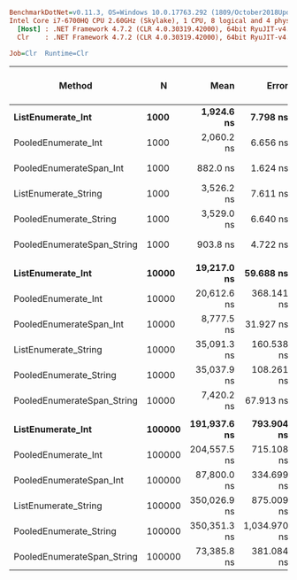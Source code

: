 ``` ini

BenchmarkDotNet=v0.11.3, OS=Windows 10.0.17763.292 (1809/October2018Update/Redstone5)
Intel Core i7-6700HQ CPU 2.60GHz (Skylake), 1 CPU, 8 logical and 4 physical cores
  [Host] : .NET Framework 4.7.2 (CLR 4.0.30319.42000), 64bit RyuJIT-v4.7.3324.0
  Clr    : .NET Framework 4.7.2 (CLR 4.0.30319.42000), 64bit RyuJIT-v4.7.3324.0

Job=Clr  Runtime=Clr  

```
|                     Method |      N |         Mean |        Error |     StdDev | Ratio | RatioSD | Gen 0/1k Op | Gen 1/1k Op | Gen 2/1k Op | Allocated Memory/Op |
|--------------------------- |------- |-------------:|-------------:|-----------:|------:|--------:|------------:|------------:|------------:|--------------------:|
|          **ListEnumerate_Int** |   **1000** |   **1,924.6 ns** |     **7.798 ns** |   **7.294 ns** |  **1.00** |    **0.00** |           **-** |           **-** |           **-** |                   **-** |
|        PooledEnumerate_Int |   1000 |   2,060.2 ns |     6.656 ns |   6.226 ns |  1.07 |    0.01 |           - |           - |           - |                   - |
|    PooledEnumerateSpan_Int |   1000 |     882.0 ns |     1.624 ns |   1.439 ns |  0.46 |    0.00 |           - |           - |           - |                   - |
|       ListEnumerate_String |   1000 |   3,526.2 ns |     7.611 ns |   6.747 ns |  1.83 |    0.01 |           - |           - |           - |                   - |
|     PooledEnumerate_String |   1000 |   3,529.0 ns |     6.640 ns |   5.545 ns |  1.83 |    0.01 |           - |           - |           - |                   - |
| PooledEnumerateSpan_String |   1000 |     903.8 ns |     4.722 ns |   4.186 ns |  0.47 |    0.00 |           - |           - |           - |                   - |
|                            |        |              |              |            |       |         |             |             |             |                     |
|          **ListEnumerate_Int** |  **10000** |  **19,217.0 ns** |    **59.688 ns** |  **52.912 ns** |  **1.00** |    **0.00** |           **-** |           **-** |           **-** |                   **-** |
|        PooledEnumerate_Int |  10000 |  20,612.6 ns |   368.141 ns | 326.347 ns |  1.07 |    0.02 |           - |           - |           - |                   - |
|    PooledEnumerateSpan_Int |  10000 |   8,777.5 ns |    31.927 ns |  26.661 ns |  0.46 |    0.00 |           - |           - |           - |                   - |
|       ListEnumerate_String |  10000 |  35,091.3 ns |   160.538 ns | 142.312 ns |  1.83 |    0.01 |           - |           - |           - |                   - |
|     PooledEnumerate_String |  10000 |  35,037.9 ns |   108.261 ns |  90.403 ns |  1.82 |    0.01 |           - |           - |           - |                   - |
| PooledEnumerateSpan_String |  10000 |   7,420.2 ns |    67.913 ns |  56.711 ns |  0.39 |    0.00 |           - |           - |           - |                   - |
|                            |        |              |              |            |       |         |             |             |             |                     |
|          **ListEnumerate_Int** | **100000** | **191,937.6 ns** |   **793.904 ns** | **742.618 ns** |  **1.00** |    **0.00** |           **-** |           **-** |           **-** |                   **-** |
|        PooledEnumerate_Int | 100000 | 204,557.5 ns |   715.108 ns | 668.912 ns |  1.07 |    0.01 |           - |           - |           - |                   - |
|    PooledEnumerateSpan_Int | 100000 |  87,800.0 ns |   334.699 ns | 313.078 ns |  0.46 |    0.00 |           - |           - |           - |                   - |
|       ListEnumerate_String | 100000 | 350,026.9 ns |   875.009 ns | 775.673 ns |  1.82 |    0.01 |           - |           - |           - |                   - |
|     PooledEnumerate_String | 100000 | 350,351.3 ns | 1,034.970 ns | 968.112 ns |  1.83 |    0.01 |           - |           - |           - |                   - |
| PooledEnumerateSpan_String | 100000 |  73,385.8 ns |   381.084 ns | 337.821 ns |  0.38 |    0.00 |           - |           - |           - |                   - |
